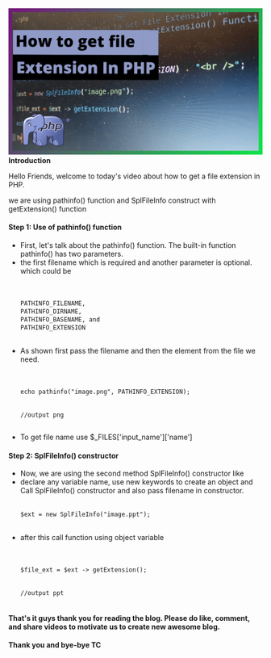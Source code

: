 <!DOCTYPE html>
<html>
<head>
<meta http-equiv="Content-Type" content="text/html; charset=UTF-8">
<meta http-equiv="X-UA-Compatible" content="IE=edge">
<meta name="viewport" content="width=device-width,initial-scale=1">
<meta name="description" content="Get a File Extension in PHP">

</head>
<body>

<div class="main">

<a href="https://youtu.be/HDNrNf1p1ho">
<img src="images/extension.png">
</a>

<div class="intro">
<b>Introduction</b>
<p>Hello Friends, welcome to today's video about how to get a file extension in PHP.</p>
<p>we are using pathinfo() function and SplFileInfo construct with getExtension() function</p>
</div>

<div class="install_code">
<h4>Step 1: Use of pathinfo() function</h4>
<ul>
<li>First, let's talk about the pathinfo() function. The built-in function pathinfo() has two parameters.</li>
<li>the first filename which is required and another parameter is optional. which could be</li>
<br />
<pre class="prettyprint">
<code class="language-php">
PATHINFO_FILENAME, 
PATHINFO_DIRNAME, 
PATHINFO_BASENAME, and 
PATHINFO_EXTENSION
</code>
</pre>
<li>As shown first pass the filename and then the element from the file we need.</li>
<br />
<pre class="prettyprint">
<code class="language-php">
echo pathinfo("image.png", PATHINFO_EXTENSION);

//output
png
</code>
</pre>
<li>To get file name use $_FILES['input_name']['name']</li>    
          
</ul>

<h4>Step 2: SplFileInfo() constructor</h4>
<ul>
<li>Now, we are using the second method SplFileInfo() constructor like</li>
<li>declare any variable name, use new keywords to create an object and Call SplFileInfo() constructor and also pass filename in constructor.</li>
<pre class="prettyprint">
<code class="language-php">
$ext = new SplFileInfo("image.ppt");
</code>
</pre>
<li>after this call function using object variable</li>
<br />
<pre class="prettyprint">
<code class="language-php">
$file_ext = $ext -> getExtension();

//output
ppt
</code>
</pre>

</ul>
</div>

<h4>That's it guys thank you for reading the blog. Please do like, comment, and share videos to motivate us to create new awesome blog.</h4> 
<h4>Thank you and bye-bye TC</h4>
</div>    
</body>
</html>